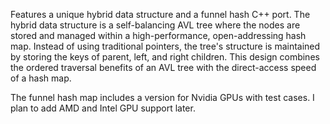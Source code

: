 Features a unique hybrid data structure and a funnel hash C++ port. The hybrid data structure is a self-balancing AVL tree where the nodes are stored and managed within a high-performance, open-addressing hash map. Instead of using traditional pointers, the tree's structure is maintained by storing the keys of parent, left, and right children. This design combines the ordered traversal benefits of an AVL tree with the direct-access speed of a hash map.

The funnel hash map includes a version for Nvidia GPUs with test cases. I plan to add AMD and Intel GPU support later.
